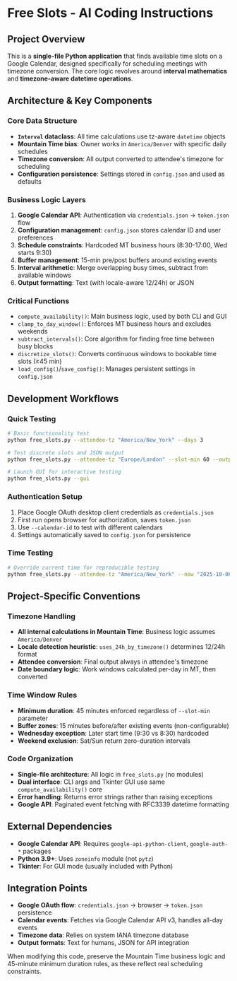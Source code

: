 # Free Slots - AI Coding Instructions

## Project Overview
This is a **single-file Python application** that finds available time slots on a Google Calendar, designed specifically for scheduling meetings with timezone conversion. The core logic revolves around **interval mathematics** and **timezone-aware datetime operations**.

## Architecture & Key Components

### Core Data Structure
- **`Interval` dataclass**: All time calculations use tz-aware `datetime` objects
- **Mountain Time bias**: Owner works in `America/Denver` with specific daily schedules
- **Timezone conversion**: All output converted to attendee's timezone for scheduling
- **Configuration persistence**: Settings stored in `config.json` and used as defaults

### Business Logic Layers
1. **Google Calendar API**: Authentication via `credentials.json` → `token.json` flow
2. **Configuration management**: `config.json` stores calendar ID and user preferences
3. **Schedule constraints**: Hardcoded MT business hours (8:30-17:00, Wed starts 9:30)
4. **Buffer management**: 15-min pre/post buffers around existing events
5. **Interval arithmetic**: Merge overlapping busy times, subtract from available windows
6. **Output formatting**: Text (with locale-aware 12/24h) or JSON

### Critical Functions
- `compute_availability()`: Main business logic, used by both CLI and GUI
- `clamp_to_day_window()`: Enforces MT business hours and excludes weekends  
- `subtract_intervals()`: Core algorithm for finding free time between busy blocks
- `discretize_slots()`: Converts continuous windows to bookable time slots (≥45 min)
- `load_config()`/`save_config()`: Manages persistent settings in `config.json`

## Development Workflows

### Quick Testing
```bash
# Basic functionality test
python free_slots.py --attendee-tz "America/New_York" --days 3

# Test discrete slots and JSON output
python free_slots.py --attendee-tz "Europe/London" --slot-min 60 --output json

# Launch GUI for interactive testing
python free_slots.py --gui
```

### Authentication Setup
1. Place Google OAuth desktop client credentials as `credentials.json`
2. First run opens browser for authorization, saves `token.json`
3. Use `--calendar-id` to test with different calendars
4. Settings automatically saved to `config.json` for persistence

### Time Testing
```bash
# Override current time for reproducible testing
python free_slots.py --attendee-tz "America/New_York" --now "2025-10-06T10:00:00-06:00"
```

## Project-Specific Conventions

### Timezone Handling
- **All internal calculations in Mountain Time**: Business logic assumes `America/Denver`
- **Locale detection heuristic**: `uses_24h_by_timezone()` determines 12/24h format
- **Attendee conversion**: Final output always in attendee's timezone
- **Date boundary logic**: Work windows calculated per-day in MT, then converted

### Time Window Rules
- **Minimum duration**: 45 minutes enforced regardless of `--slot-min` parameter
- **Buffer zones**: 15 minutes before/after existing events (non-configurable)
- **Wednesday exception**: Later start time (9:30 vs 8:30) hardcoded
- **Weekend exclusion**: Sat/Sun return zero-duration intervals

### Code Organization
- **Single-file architecture**: All logic in `free_slots.py` (no modules)
- **Dual interface**: CLI args and Tkinter GUI use same `compute_availability()` core
- **Error handling**: Returns error strings rather than raising exceptions
- **Google API**: Paginated event fetching with RFC3339 datetime formatting

## External Dependencies
- **Google Calendar API**: Requires `google-api-python-client`, `google-auth-*` packages
- **Python 3.9+**: Uses `zoneinfo` module (not `pytz`)
- **Tkinter**: For GUI mode (usually included with Python)

## Integration Points
- **Google OAuth flow**: `credentials.json` → browser → `token.json` persistence
- **Calendar events**: Fetches via Google Calendar API v3, handles all-day events
- **Timezone data**: Relies on system IANA timezone database
- **Output formats**: Text for humans, JSON for API integration

When modifying this code, preserve the Mountain Time business logic and 45-minute minimum duration rules, as these reflect real scheduling constraints.